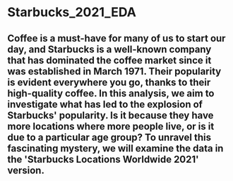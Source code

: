 # Starbucks_2021_EDA
## Coffee is a must-have for many of us to start our day, and Starbucks is a well-known company that has dominated the coffee market since it was established in March 1971. Their popularity is evident everywhere you go, thanks to their high-quality coffee. In this analysis, we aim to investigate what has led to the explosion of Starbucks' popularity. Is it because they have more locations where more people live, or is it due to a particular age group? To unravel this fascinating mystery, we will examine the data in the 'Starbucks Locations Worldwide 2021' version.
